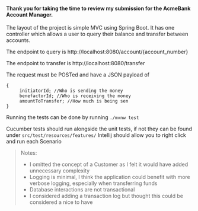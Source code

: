 
<h4>Thank you for taking the time to review my submission for the AcmeBank Account Manager.</h4>  
  
<p>The layout of the project is simple MVC using Spring Boot. It has one controller which allows a user to query their balance and   
transfer between accounts.</p>  
  
<p>The endpoint to query is http://localhost:8080/account/{account_number}</p>  
  
<p>The endpoint to transfer is http://localhost:8080/transfer</p>  
  
The request must be POSTed and have a JSON payload of
  

    {  
         initiatorId; //Who is sending the money
	     benefactorId; //Who is receiving the money
	     amountToTransfer; //How much is being sen
    }

Running the tests can be done by running `./mvnw test`

Cucumber tests should run alongside the unit tests,  if not they can be found under `src/test/resources/features/` Intellij should allow you to right click and run each Scenario 

> Notes:
> - I omitted the concept of a Customer as I felt it would have added    unnecessary complexity
> - Logging is minimal, I think the application could benefit with more verbose logging, especially when transferring funds
> - Database interactions are not transactional
> - I considered adding a transaction log but thought this could be considered a nice to have
